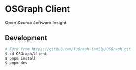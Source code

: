 # OSGraph  Client

Open Source Software Insight.

## Development

```bash
# Fork from https://github.com/TuGraph-family/OSGraph.git
$ cd OSGraph/client
$ pnpm install
$ pnpm dev
```

